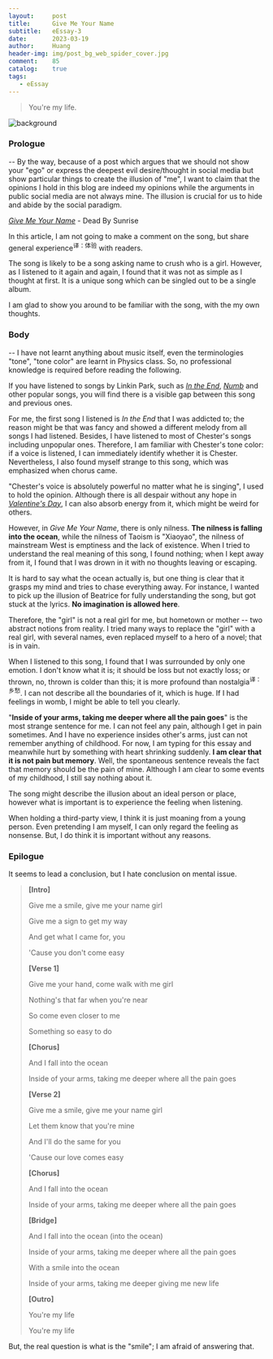```yaml
---
layout:     post
title:      Give Me Your Name
subtitle:   eEssay-3
date:       2023-03-19
author:     Huang
header-img: img/post_bg_web_spider_cover.jpg
comment:    85
catalog:    true
tags:
   - eEssay
---
```


> You're my life.

![background](https://huang-feiyu.github.io/img/post_bg_web_spider_cover.jpg)

### Prologue

\-- By the way, because of a post which argues that we should not show your "ego" or express the deepest evil desire/thought in social media but show particular things to create the illusion of "me", I want to claim that the opinions I hold in this blog are indeed my opinions while the arguments in public social media are not always mine. The illusion is crucial for us to hide and abide by the social paradigm.

*[Give Me Your Name](https://www.youtube.com/watch?v=vbYg60mdEDI&ab_channel=MusicForLife5)* - Dead By Sunrise

In this article, I am not going to make a comment on the song, but share general experience<sup>译：体验</sup> with readers.

The song is likely to be a song asking name to crush who is a girl. However, as I listened to it again and again, I found that it was not as simple as I thought at first. It is a unique song which can be singled out to be a single album.

I am glad to show you around to be familiar with the song, with the my own thoughts.

### Body

\-- I have not learnt anything about music itself, even the terminologies "tone", "tone color" are learnt in Physics class. So, no professional knowledge is required before reading the following.

If you have listened to songs by Linkin Park, such as [*In the End*](https://www.youtube.com/watch?v=eVTXPUF4Oz4&ab_channel=LinkinPark), [*Numb*](https://www.youtube.com/watch?v=kXYiU_JCYtU) and other popular songs, you will find there is a visible gap between this song and previous ones.

For me, the first song I listened is *In the End* that I was addicted to; the reason might be that was fancy and showed a different melody from all songs I had listened. Besides, I have listened to most of Chester's songs including unpopular ones. Therefore, I am familiar with Chester's tone color: if a voice is listened, I can immediately identify whether it is Chester. Nevertheless, I also found myself strange to this song, which was emphasized when chorus came.

"Chester's voice is absolutely powerful no matter what he is singing", I used to hold the opinion. Although there is all despair without any hope in [*Valentine's Day*](https://xn--29s704loyd.com/2021/12/28/Valentines-Day/), I can also absorb energy from it, which might be weird for others.

However, in *Give Me Your Name*, there is only nilness. **The nilness is falling into the ocean**, while the nilness of Taoism is "Xiaoyao", the nilness of mainstream West is emptiness and the lack of existence. When I tried to understand the real meaning of this song, I found nothing; when I kept away from it, I found that I was drown in it with no thoughts leaving or escaping.

It is hard to say what the ocean actually is, but one thing is clear that it grasps my mind and tries to chase everything away. For instance, I wanted to pick up the illusion of Beatrice for fully understanding the song, but got stuck at the lyrics. **No imagination is allowed here**.

Therefore, the "girl" is not a real girl for me, but hometown or mother -- two abstract notions from reality. I tried many ways to replace the "girl" with a real girl, with several names, even replaced myself to a hero of a novel; that is in vain.

When I listened to this song, I found that I was surrounded by only one emotion. I don't know what it is; it should be loss but not exactly loss; or thrown, no, thrown is colder than this; it is more profound than nostalgia<sup>译：乡愁</sup>. I can not describe all the boundaries of it, which is huge. If I had feelings in womb, I might be able to tell you clearly.

"**Inside of your arms, taking me deeper where all the pain goes**" is the most strange sentence for me. I can not feel any pain, although I get in pain sometimes. And I have no experience insides other's arms, just can not remember anything of childhood. For now, I am typing for this essay and meanwhile hurt by something with heart shrinking suddenly. **I am clear that it is not pain but memory**. Well, the spontaneous sentence reveals the fact that memory should be the pain of mine. Although I am clear to some events of my childhood, I still say nothing about it.

The song might describe the illusion about an ideal person or place, however what is important is to experience the feeling when listening.

When holding a third-party view, I think it is just moaning from a young person. Even pretending I am myself, I can only regard the feeling as nonsense. But, I do think it is important without any reasons.

### Epilogue

It seems to lead a conclusion, but I hate conclusion on mental issue.

> **[Intro]**
>
> Give me a smile, give me your name girl
>
> Give me a sign to get my way
>
> And get what I came for, you
>
> 'Cause you don't come easy
>
>
>
> **[Verse 1]**
>
>
> Give me your hand, come walk with me girl
>
> Nothing's that far when you're near
>
> So come even closer to me
>
> Something so easy to do
>
>
>
> **[Chorus]**
>
> And I fall into the ocean
>
> Inside of your arms, taking me deeper where all the pain goes
>
>
>
> **[Verse 2]**
>
> Give me a smile, give me your name girl
>
> Let them know that you're mine
>
> And I'll do the same for you
>
> 'Cause our love comes easy
>
>
>
> **[Chorus]**
>
> And I fall into the ocean
>
> Inside of your arms, taking me deeper where all the pain goes
>
>
>
> **[Bridge]**
>
> And I fall into the ocean (into the ocean)
>
> Inside of your arms, taking me deeper where all the pain goes
>
> With a smile into the ocean
>
> Inside of your arms, taking me deeper giving me new life
>
>
>
> **[Outro]**
>
> You're my life
>
> You're my life

But, the real question is what is the "smile"; I am afraid of answering that.
